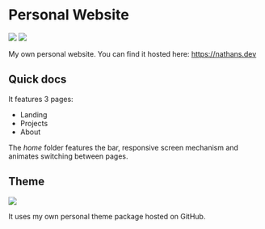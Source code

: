 # Personal Website

[![](https://img.shields.io/badge/Architecture-Flutterfall-yellow?style=for-the-badge)](https://nathans.dev) [![](https://img.shields.io/badge/WEBSITE-NATHANS.dev-green?style=for-the-badge)](https://nathans.dev)

My own personal website. You can find it hosted here: https://nathans.dev

## Quick docs

It features 3 pages:
- Landing
- Projects 
- About

The *home* folder features the bar, responsive screen mechanism and animates switching between pages.

## Theme

[![](https://img.shields.io/badge/Theme-personal_flutter_theme-blue?style=for-the-badge)](https://github.com/nathanielxd/personal-flutter-theme)

It uses my own personal theme package hosted on GitHub.
